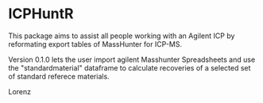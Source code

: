 # ICPHuntR
This package aims to assist all people working with an Agilent ICP by reformating export tables of MassHunter for ICP-MS.

Version 0.1.0 
lets the user import agilent Masshunter Spreadsheets and use the "standardmaterial" dataframe to calculate recoveries of a selected set of standard referece materials.  


Lorenz
